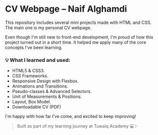# CV Webpage – Naif Alghamdi

This repository includes several mini projects made with HTML and CSS.
The main one is my personal CV webpage.

Even though I'm still new to front-end development, I'm proud of how this project turned out in a short time.
It helped me apply many of the core concepts I've been learning.

### 💡 What I learned and used:

- HTML5 & CSS3.
- CSS Frameworks.
- Responsive Design with Flexbox.
- Animations and Transitions.
- Pseudo-classes & Advanced Selectors.
- Unit of Measurements & Positions.
- Layout, Box Model.
- Downloadable CV (PDF)

I'm happy with how far I’ve come, and excited to keep improving!

> Built as part of my learning journey at Tuwaiq Academy 💻✨
